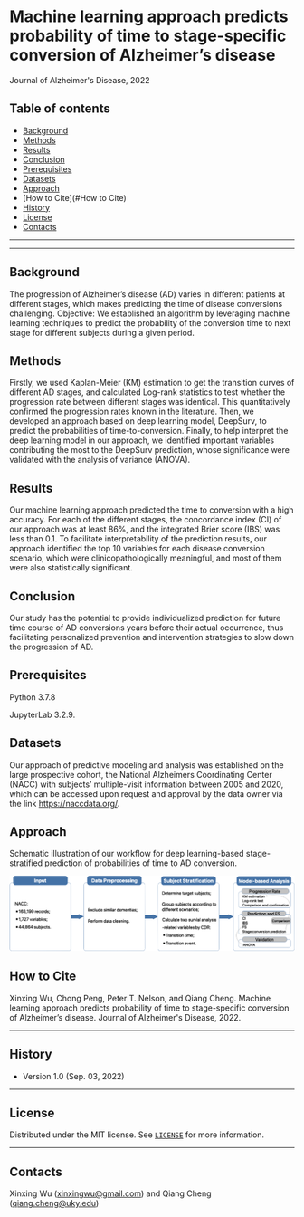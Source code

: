 # Machine learning approach predicts probability of time to stage-specific conversion of Alzheimer’s disease 

Journal of Alzheimer's Disease, 2022

## Table of contents
* [Background](#Background)
* [Methods](#Methods)
* [Results](#Results)
* [Conclusion](#Conclusion)
* [Prerequisites](#Prerequisites)
* [Datasets](#Datasets)
* [Approach](#approach)
* [How to Cite](#How to Cite)
* [History](#History)
* [License](#License)
* [Contacts](#Contacts)

---
---

## Background

The progression of Alzheimer’s disease (AD) varies in different patients at different stages, which makes predicting the time of disease conversions challenging. 
Objective: We established an algorithm by leveraging machine learning techniques to predict the probability of the conversion time to next stage for different subjects during a given period.

## Methods

Firstly, we used Kaplan-Meier (KM) estimation to get the transition curves of different AD stages, and calculated Log-rank statistics to test whether the progression rate between different stages was identical. This quantitatively confirmed the progression rates known in the literature. Then, we developed an approach based on deep learning model, DeepSurv, to predict the probabilities of time-to-conversion. Finally, to help interpret the deep learning model in our approach, we identified important variables contributing the most to the DeepSurv prediction, whose significance were validated with the analysis of variance (ANOVA).

## Results

Our machine learning approach predicted the time to conversion with a high accuracy. For each of the different stages, the concordance index (CI) of our approach was at least 86%, and the integrated Brier score (IBS) was less than 0.1. To facilitate interpretability of the prediction results, our approach identified the top 10 variables for each disease conversion scenario, which were clinicopathologically meaningful, and most of them were also statistically significant.

## Conclusion

Our study has the potential to provide individualized prediction for future time course of AD conversions years before their actual occurrence, thus facilitating personalized prevention and intervention strategies to slow down the progression of AD.


## Prerequisites

Python 3.7.8

JupyterLab 3.2.9.

## Datasets

Our approach of predictive modeling and analysis was established on the large prospective cohort, the National Alzheimers Coordinating Center (NACC) with subjects’ multiple-visit information between 2005 and 2020, which can be accessed upon request and approval by the data owner via the link https://naccdata.org/.

## Approach

Schematic illustration of our workflow for deep learning-based stage-stratified prediction of probabilities of time to AD conversion.

![Fig1](./img/Fig1.jpg)


## How to Cite

Xinxing Wu, Chong Peng, Peter T. Nelson, and Qiang Cheng. Machine learning approach predicts probability of time to stage-specific conversion of Alzheimer’s disease. Journal of Alzheimer's Disease, 2022.

---
## History

* Version 1.0 (Sep. 03, 2022)



---
## License

Distributed under the MIT license. See [``LICENSE``](https://github.com/xinxingwu-uk/AD_Survival/blob/main/LICENSE) for more information.


---

## Contacts

Xinxing Wu (xinxingwu@gmail.com) and Qiang Cheng (qiang.cheng@uky.edu)
